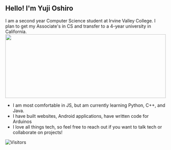 ## Hello! I'm Yuji Oshiro

I am a second year Computer Science student at Irvine Valley College. I plan to get my Associate's in CS and transfer to a 4-year university in California.
<img height="200em" width="100%" src="https://github-readme-stats.vercel.app/api/top-langs/?username=yujioshiro&layout=compact" />

- I am most comfortable in JS, but am currently learning Python, C++, and Java.
- I have built websites, Android applications, have written code for Arduinos
- I love all things tech, so feel free to reach out if you want to talk tech or collaborate on projects!

![Visitors](https://visitor-badge.glitch.me/badge?page_id=${yujioshiro}.${yujioshiro})


<!--
**yujioshiro/yujioshiro** is a ✨ _special_ ✨ repository because its `README.md` (this file) appears on your GitHub profile.

Here are some ideas to get you started:

- 🔭 I’m currently working on ...
- 🌱 I’m currently learning ...
- 👯 I’m looking to collaborate on ...
- 🤔 I’m looking for help with ...
- 💬 Ask me about ...
- 📫 How to reach me: ...
- 😄 Pronouns: ...
- ⚡ Fun fact: ...
-->


